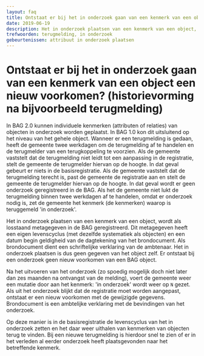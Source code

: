 ```yaml
---
layout: faq
title: Ontstaat er bij het in onderzoek gaan van een kenmerk van een object een nieuw voorkomen? (historievorming na bijvoorbeeld terugmelding)
date: 2019-06-19
description: Het in onderzoek plaatsen van een kenmerk van een object, wordt als losstaand metagegeven in de BAG geregistreerd. Het in onderzoek plaatsen is dus geen gegeven van het object zelf. Er ontstaat bij een onderzoek geen nieuw voorkomen van een BAG object.
trefwoorden: terugmelding, in onderzoek
gebeurtenissen: attribuut in onderzoek plaatsen
---
```


# Ontstaat er bij het in onderzoek gaan van een kenmerk van een object een nieuw voorkomen? (historievorming na bijvoorbeeld terugmelding)

In BAG 2.0 kunnen individuele kenmerken (attributen of relaties) van objecten in onderzoek worden geplaatst. In BAG 1.0 kon dit uitsluitend op het niveau van het gehele object.
Wanneer er een terugmelding is gedaan, heeft de  gemeente twee werkdagen om de terugmelding af te handelen en de terugmelder van een terugkoppeling te voorzien. Als de gemeente vaststelt dat de terugmelding niet leidt tot een aanpassing in de registratie, stelt de gemeente de terugmelder hiervan op de hoogte. In dat geval gebeurt er niets in de basisregistratie.
Als de gemeente vaststelt dat de terugmelding terecht is, past de gemeente de registratie aan en stelt de gemeente de terugmelder hiervan op de hoogte. In dat geval wordt er geen onderzoek geregistreerd in de BAG.
Als het de gemeente niet lukt de terugmelding binnen twee werkdagen af te handelen, omdat er onderzoek nodig is, zet de gemeente het kenmerk (de kenmerken) waarop is teruggemeld 'in onderzoek'.

Het in onderzoek plaatsen van een kenmerk van een object, wordt als losstaand metagegeven in de BAG geregistreerd. Dit metagegeven heeft een eigen levenscyclus (met dezelfde systematiek als objecten) en een datum begin geldigheid van de dagtekening van het brondocument. Als brondocument dient een schriftelijke verklaring van de ambtenaar.
Het in onderzoek plaatsen is dus geen gegeven van het object zelf. Er ontstaat bij een onderzoek geen nieuw voorkomen van een BAG object.

Na het uitvoeren van het onderzoek (zo spoedig mogelijk doch niet later dan zes maanden na ontvangst van de melding), voert de gemeente weer een mutatie door aan het kenmerk: 'in onderzoek' wordt weer op `N` gezet. Als uit het onderzoek blijkt dat de registratie moet worden aangepast, ontstaat er een nieuw voorkomen met de gewijzigde gegevens. Brondocument is een ambtelijke verklaring met de bevindingen van het onderzoek.

Op deze manier is in de basisregistratie de levenscyclus van het in onderzoek zetten en het daar weer uithalen van kenmerken van objecten terug te vinden. Bij een nieuwe terugmelding is hierdoor snel te zien of er in het verleden al eerder onderzoek heeft plaatsgevonden naar het betreffende kenmerk.
